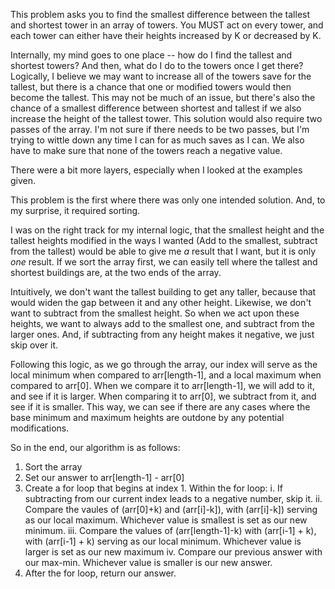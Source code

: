 This problem asks you to find the smallest difference between the tallest and shortest tower in an array of towers. You MUST act on every tower, and each tower can either have their heights increased by K or decreased by K.

Internally, my mind goes to one place -- how do I find the tallest and shortest towers? And then, what do I do to the towers once I get there? Logically, I believe we may want to increase all of the towers save for the tallest, but there is a chance that one or modified towers would then become the tallest. This may not be much of an issue, but there's also the chance of a smallest difference between shortest and tallest if we also increase the height of the tallest tower. This solution would also require two passes of the array. I'm not sure if there needs to be two passes, but I'm trying to wittle down any time I can for as much saves as I can. We also have to make sure that none of the towers reach a negative value.

There were a bit more layers, especially when I looked at the examples given.

This problem is the first where there was only one intended solution. And, to my surprise, it required sorting.

I was on the right track for my internal logic, that the smallest height and the tallest heights modified in the ways I wanted (Add to the smallest, subtract from the tallest) would be able to give me _a_ result that I want, but it is only _one_ result. If we sort the array first, we can easily tell where the tallest and shortest buildings are, at the two ends of the array.

Intuitively, we don't want the tallest building to get any taller, because that would widen the gap between it and any other height. Likewise, we don't want to subtract from the smallest height. So when we act upon these heights, we want to always add to the smallest one, and subtract from the larger ones. And, if subtracting from any height makes it negative, we just skip over it.

Following this logic, as we go through the array, our index will serve as the local minimum when compared to arr[length-1], and a local maximum when compared to arr[0]. When we compare it to arr[length-1], we will add to it, and see if it is larger. When comparing it to arr[0], we subtract from it, and see if it is smaller. This way, we can see if there are any cases where the base minimum and maximum heights are outdone by any potential modifications.

So in the end, our algorithm is as follows:
1. Sort the array
2. Set our answer to arr[length-1] - arr[0]
3. Create a for loop that begins at index 1. Within the for loop:
	i. If subtracting from our current index leads to a negative number, skip it.
	ii. Compare the vaules of (arr[0]+k) and (arr[i]-k]), with (arr[i]-k]) serving as our local maximum. Whichever value is smallest is set as our new minimum.
	iii. Compare the values of (arr[length-1]-k) with (arr[i-1] + k), with (arr[i-1] + k) serving as our local minimum. Whichever value is larger is set as our new maximum
	iv. Compare our previous answer with our max-min. Whichever value is smaller is our new answer.
4. After the for loop, return our answer.
